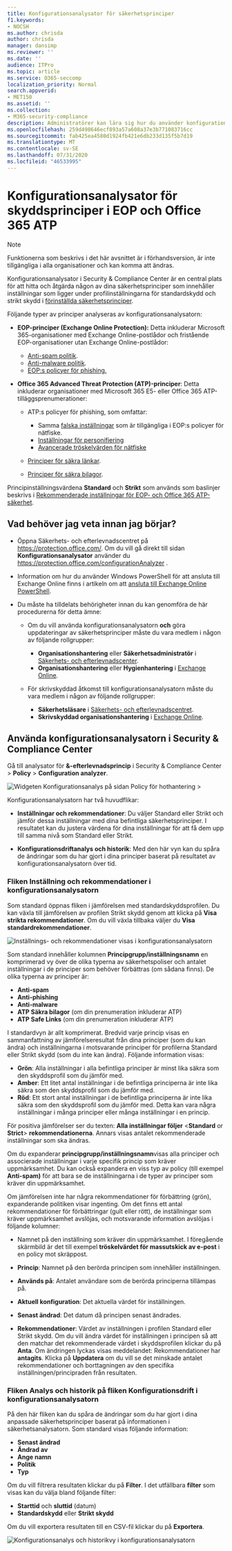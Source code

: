 ```yaml
---
title: Konfigurationsanalysator för säkerhetsprinciper
f1.keywords:
- NOCSH
ms.author: chrisda
author: chrisda
manager: dansimp
ms.reviewer: ''
ms.date: ''
audience: ITPro
ms.topic: article
ms.service: O365-seccomp
localization_priority: Normal
search.appverid:
- MET150
ms.assetid: ''
ms.collection:
- M365-security-compliance
description: Administratörer kan lära sig hur du använder konfigurationsanalysatorn för att hitta och åtgärda säkerhetsprinciper som innehåller inställningar som ligger under standardskydd och strikt skydd förinställda säkerhetsprinciper.
ms.openlocfilehash: 259d498646ecf893a57a608a37e3b771083716cc
ms.sourcegitcommit: fab425ea4580d1924fb421e6db233d135f5b7d19
ms.translationtype: MT
ms.contentlocale: sv-SE
ms.lasthandoff: 07/31/2020
ms.locfileid: "46533995"
---
```

# <a name="configuration-analyzer-for-protection-policies-in-eop-and-office-365-atp"></a>Konfigurationsanalysator för skyddsprinciper i EOP och Office 365 ATP

> [!NOTE]
> Funktionerna som beskrivs i det här avsnittet är i förhandsversion, är inte tillgängliga i alla organisationer och kan komma att ändras.

Konfigurationsanalysator i Security & Compliance Center är en central plats för att hitta och åtgärda någon av dina säkerhetsprinciper som innehåller inställningar som ligger under profilinställningarna för standardskydd och strikt skydd i [förinställda säkerhetsprinciper](preset-security-policies.md).

Följande typer av principer analyseras av konfigurationsanalysatorn:

- **EOP-principer (Exchange Online Protection):** Detta inkluderar Microsoft 365-organisationer med Exchange Online-postlådor och fristående EOP-organisationer utan Exchange Online-postlådor:
  
  - [Anti-spam politik](configure-your-spam-filter-policies.md).
  - [Anti-malware politik](configure-anti-malware-policies.md).
  - [EOP:s policyer för phishing.](set-up-anti-phishing-policies.md#spoof-settings)

- **Office 365 Advanced Threat Protection (ATP)-principer**: Detta inkluderar organisationer med Microsoft 365 E5- eller Office 365 ATP-tilläggsprenumerationer:

  - ATP:s policyer för phishing, som omfattar:

    - Samma [falska inställningar](set-up-anti-phishing-policies.md#spoof-settings) som är tillgängliga i EOP:s policyer för nätfiske.
    - [Inställningar för personifiering](set-up-anti-phishing-policies.md#impersonation-settings-in-atp-anti-phishing-policies)
    - [Avancerade tröskelvärden för nätfiske](set-up-anti-phishing-policies.md#advanced-phishing-thresholds-in-atp-anti-phishing-policies)

  - [Principer för säkra länkar](recommended-settings-for-eop-and-office365-atp.md#safe-links-policy-settings-in-custom-policies-for-specific-users).

  - [Principer för säkra bilagor](recommended-settings-for-eop-and-office365-atp.md#safe-attachments-policy-settings-in-custom-policies-for-specific-users).

Principinställningsvärdena **Standard** och **Strikt** som används som baslinjer beskrivs i [Rekommenderade inställningar för EOP- och Office 365 ATP-säkerhet](recommended-settings-for-eop-and-office365-atp.md).

## <a name="what-do-you-need-to-know-before-you-begin"></a>Vad behöver jag veta innan jag börjar?

- Öppna Säkerhets- och efterlevnadscentret på <https://protection.office.com/>. Om du vill gå direkt till sidan **Konfigurationsanalysator** använder du <https://protection.office.com/configurationAnalyzer> .

- Information om hur du använder Windows PowerShell för att ansluta till Exchange Online finns i artikeln om att [ansluta till Exchange Online PowerShell](https://docs.microsoft.com/powershell/exchange/connect-to-exchange-online-powershell).

- Du måste ha tilldelats behörigheter innan du kan genomföra de här procedurerna för detta ämne:

  - Om du vill använda konfigurationsanalysatorn **och** göra uppdateringar av säkerhetsprinciper måste du vara medlem i någon av följande rollgrupper:

    - **Organisationshantering** eller **Säkerhetsadministratör** i [Säkerhets- och efterlevnadscenter](permissions-in-the-security-and-compliance-center.md).
    - **Organisationshantering** eller **Hygienhantering** i [Exchange Online](https://docs.microsoft.com/Exchange/permissions-exo/permissions-exo#role-groups).

  - För skrivskyddad åtkomst till konfigurationsanalysatorn måste du vara medlem i någon av följande rollgrupper:

    - **Säkerhetsläsare** i [Säkerhets- och efterlevnadscentret](permissions-in-the-security-and-compliance-center.md).
    - **Skrivskyddad organisationshantering** i [Exchange Online](https://docs.microsoft.com/Exchange/permissions-exo/permissions-exo#role-groups).

## <a name="use-the-configuration-analyzer-in-the-security--compliance-center"></a>Använda konfigurationsanalysatorn i Security & Compliance Center

Gå till analysator för **&-efterlevnadsprincip** i Security & Compliance Center \> **Policy** \> **Configuration analyzer**.

![Widgeten Konfigurationsanalys på sidan Policy för hothantering \>](../../media/configuration-analyzer-widget.png)

Konfigurationsanalysatorn har två huvudflikar:

- **Inställningar och rekommendationer**: Du väljer Standard eller Strikt och jämför dessa inställningar med dina befintliga säkerhetsprinciper. I resultatet kan du justera värdena för dina inställningar för att få dem upp till samma nivå som Standard eller Strikt.

- **Konfigurationsdriftanalys och historik**: Med den här vyn kan du spåra de ändringar som du har gjort i dina principer baserat på resultatet av konfigurationsanalysatorn över tid.

### <a name="setting-and-recommendations-tab-in-the-configuration-analyzer"></a>Fliken Inställning och rekommendationer i konfigurationsanalysatorn

Som standard öppnas fliken i jämförelsen med standardskyddsprofilen. Du kan växla till jämförelsen av profilen Strikt skydd genom att klicka på **Visa strikta rekommendationer**. Om du vill växla tillbaka väljer du **Visa standardrekommendationer**.

![Inställnings- och rekommendationer visas i konfigurationsanalysatorn](../../media/configuration-analyzer-settings-and-recommendations-view.png)

Som standard innehåller kolumnen **Principgrupp/inställningsnamn** en komprimerad vy över de olika typerna av säkerhetspoliser och antalet inställningar i de principer som behöver förbättras (om sådana finns). De olika typerna av principer är:

- **Anti-spam**
- **Anti-phishing**
- **Anti-malware**
- **ATP Säkra bilagor** (om din prenumeration inkluderar ATP)
- **ATP Safe Links** (om din prenumeration inkluderar ATP)

I standardvyn är allt komprimerat. Bredvid varje princip visas en sammanfattning av jämförelseresultat från dina principer (som du kan ändra) och inställningarna i motsvarande principer för profilerna Standard eller Strikt skydd (som du inte kan ändra). Följande information visas:

- **Grön**: Alla inställningar i alla befintliga principer är minst lika säkra som den skyddsprofil som du jämför med.
- **Amber**: Ett litet antal inställningar i de befintliga principerna är inte lika säkra som den skyddsprofil som du jämför med.
- **Röd**: Ett stort antal inställningar i de befintliga principerna är inte lika säkra som den skyddsprofil som du jämför med. Detta kan vara några inställningar i många principer eller många inställningar i en princip.

För positiva jämförelser ser du texten: **Alla inställningar följer** \<**Standard** or **Strict**\> **rekommendationerna**. Annars visas antalet rekommenderade inställningar som ska ändras.

Om du expanderar **principgrupp/inställningsnamn**visas alla principer och associerade inställningar i varje specifik princip som kräver uppmärksamhet. Du kan också expandera en viss typ av policy (till exempel **Anti-spam)** för att bara se de inställningarna i de typer av principer som kräver din uppmärksamhet.

Om jämförelsen inte har några rekommendationer för förbättring (grön), expanderande politiken visar ingenting. Om det finns ett antal rekommendationer för förbättringar (gult eller rött), de inställningar som kräver uppmärksamhet avslöjas, och motsvarande information avslöjas i följande kolumner:

- Namnet på den inställning som kräver din uppmärksamhet. I föregående skärmbild är det till exempel **tröskelvärdet för massutskick av e-post** i en policy mot skräppost.

- **Princip**: Namnet på den berörda principen som innehåller inställningen.

- **Används på**: Antalet användare som de berörda principerna tillämpas på.

- **Aktuell konfiguration**: Det aktuella värdet för inställningen.

- **Senast ändrad**: Det datum då principen senast ändrades.

- **Rekommendationer**: Värdet av inställningen i profilen Standard eller Strikt skydd. Om du vill ändra värdet för inställningen i principen så att den matchar det rekommenderade värdet i skyddsprofilen klickar du på **Anta**. Om ändringen lyckas visas meddelandet: Rekommendationer har **antagits**. Klicka på **Uppdatera** om du vill se det minskade antalet rekommendationer och borttagningen av den specifika inställningen/principraden från resultaten.

### <a name="configuration-drift-analysis-and-history-tab-in-the-configuration-analyzer"></a>Fliken Analys och historik på fliken Konfigurationsdrift i konfigurationsanalysatorn

På den här fliken kan du spåra de ändringar som du har gjort i dina anpassade säkerhetsprinciper baserat på informationen i säkerhetsanalysatorn. Som standard visas följande information:

- **Senast ändrad**
- **Ändrad av**
- **Ange namn**
- **Politik**
- **Typ**

Om du vill filtrera resultaten klickar du på **Filter**. I det utfällbara **filter** som visas kan du välja bland följande filter:

- **Starttid** och **sluttid** (datum)
- **Standardskydd** eller **Strikt skydd**

Om du vill exportera resultaten till en CSV-fil klickar du på **Exportera**.

![Konfigurationsanalys och historikvy i konfigurationsanalysatorn](../../media/configuration-analyzer-configuration-drift-analysis-view.png)
